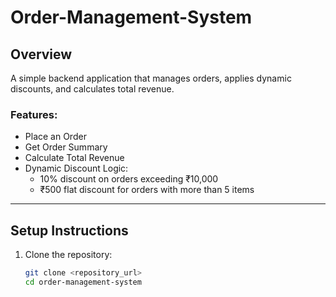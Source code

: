 # Order-Management-System

## Overview
A simple backend application that manages orders, applies dynamic discounts, and calculates total revenue.

### Features:
- Place an Order
- Get Order Summary
- Calculate Total Revenue
- Dynamic Discount Logic:
  - 10% discount on orders exceeding ₹10,000
  - ₹500 flat discount for orders with more than 5 items

---

## Setup Instructions
1. Clone the repository:
   ```bash
   git clone <repository_url>
   cd order-management-system
